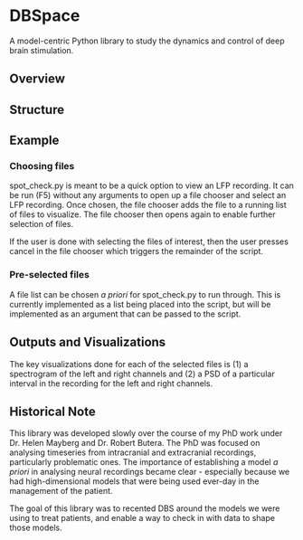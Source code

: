 # DBSpace
A model-centric Python library to study the dynamics and control of deep brain stimulation.

## Overview

## Structure

## Example

### Choosing files
spot_check.py is meant to be a quick option to view an LFP recording. It can be run (F5) without any arguments to open up a file chooser and select an LFP recording. Once chosen, the file chooser adds the file to a running list of files to visualize. The file chooser then opens again to enable further selection of files.

If the user is done with selecting the files of interest, then the user presses cancel in the file chooser which triggers the remainder of the script.

### Pre-selected files
A file list can be chosen *a priori* for spot_check.py to run through. This is currently implemented as a list being placed into the script, but will be implemented as an argument that can be passed to the script.

## Outputs and Visualizations
The key visualizations done for each of the selected files is (1) a spectrogram of the left and right channels and (2) a PSD of a particular interval in the recording for the left and right channels.

## Historical Note
This library was developed slowly over the course of my PhD work under Dr. Helen Mayberg and Dr. Robert Butera.
The PhD was focused on analysing timeseries from intracranial and extracranial recordings, particularly problematic ones.
The importance of establishing a model _a priori_ in analysing neural recordings became clear - especially because we had high-dimensional models that were being used ever-day in the management of the patient.

The goal of this library was to recented DBS around the models we were using to treat patients, and enable a way to check in with data to shape those models.

